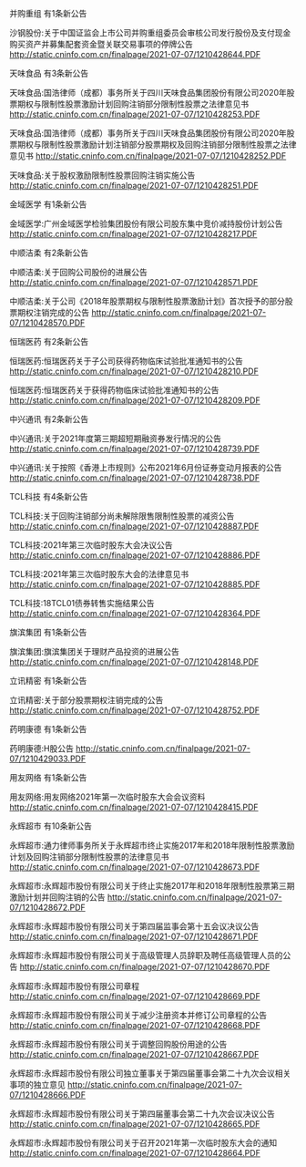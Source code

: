 并购重组 有1条新公告 

沙钢股份:关于中国证监会上市公司并购重组委员会审核公司发行股份及支付现金购买资产并募集配套资金暨关联交易事项的停牌公告 http://static.cninfo.com.cn/finalpage/2021-07-07/1210428644.PDF 

天味食品 有3条新公告 

天味食品:国浩律师（成都）事务所关于四川天味食品集团股份有限公司2020年股票期权与限制性股票激励计划回购注销部分限制性股票之法律意见书 http://static.cninfo.com.cn/finalpage/2021-07-07/1210428253.PDF 

天味食品:国浩律师（成都）事务所关于四川天味食品集团股份有限公司2020年股票期权与限制性股票激励计划注销部分股票期权及回购注销部分限制性股票之法律意见书 http://static.cninfo.com.cn/finalpage/2021-07-07/1210428252.PDF 

天味食品:关于股权激励限制性股票回购注销实施公告 http://static.cninfo.com.cn/finalpage/2021-07-07/1210428251.PDF 

金域医学 有1条新公告 

金域医学:广州金域医学检验集团股份有限公司股东集中竞价减持股份计划公告 http://static.cninfo.com.cn/finalpage/2021-07-07/1210428217.PDF 

中顺洁柔 有2条新公告 

中顺洁柔:关于回购公司股份的进展公告 http://static.cninfo.com.cn/finalpage/2021-07-07/1210428571.PDF 

中顺洁柔:关于公司《2018年股票期权与限制性股票激励计划》首次授予的部分股票期权注销完成的公告 http://static.cninfo.com.cn/finalpage/2021-07-07/1210428570.PDF 

恒瑞医药 有2条新公告 

恒瑞医药:恒瑞医药关于子公司获得药物临床试验批准通知书的公告 http://static.cninfo.com.cn/finalpage/2021-07-07/1210428210.PDF 

恒瑞医药:恒瑞医药关于获得药物临床试验批准通知书的公告 http://static.cninfo.com.cn/finalpage/2021-07-07/1210428209.PDF 

中兴通讯 有2条新公告 

中兴通讯:关于2021年度第三期超短期融资券发行情况的公告 http://static.cninfo.com.cn/finalpage/2021-07-07/1210428739.PDF 

中兴通讯:关于按照《香港上市规则》公布2021年6月份证券变动月报表的公告 http://static.cninfo.com.cn/finalpage/2021-07-07/1210428738.PDF 

TCL科技 有4条新公告 

TCL科技:关于回购注销部分尚未解除限售限制性股票的减资公告 http://static.cninfo.com.cn/finalpage/2021-07-07/1210428887.PDF 

TCL科技:2021年第三次临时股东大会决议公告 http://static.cninfo.com.cn/finalpage/2021-07-07/1210428886.PDF 

TCL科技:2021年第三次临时股东大会的法律意见书 http://static.cninfo.com.cn/finalpage/2021-07-07/1210428885.PDF 

TCL科技:18TCL01债券转售实施结果公告 http://static.cninfo.com.cn/finalpage/2021-07-07/1210428364.PDF 

旗滨集团 有1条新公告 

旗滨集团:旗滨集团关于理财产品投资的进展公告 http://static.cninfo.com.cn/finalpage/2021-07-07/1210428148.PDF 

立讯精密 有1条新公告 

立讯精密:关于部分股票期权注销完成的公告 http://static.cninfo.com.cn/finalpage/2021-07-07/1210428752.PDF 

药明康德 有1条新公告 

药明康德:H股公告 http://static.cninfo.com.cn/finalpage/2021-07-07/1210429033.PDF 

用友网络 有1条新公告 

用友网络:用友网络2021年第一次临时股东大会会议资料 http://static.cninfo.com.cn/finalpage/2021-07-07/1210428415.PDF 

永辉超市 有10条新公告 

永辉超市:通力律师事务所关于永辉超市终止实施2017年和2018年限制性股票激励计划及回购注销部分限制性股票的法律意见书 http://static.cninfo.com.cn/finalpage/2021-07-07/1210428673.PDF 

永辉超市:永辉超市股份有限公司关于终止实施2017年和2018年限制性股票第三期激励计划并回购注销的公告 http://static.cninfo.com.cn/finalpage/2021-07-07/1210428672.PDF 

永辉超市:永辉超市股份有限公司关于第四届监事会第十五会议决议公告 http://static.cninfo.com.cn/finalpage/2021-07-07/1210428671.PDF 

永辉超市:永辉超市股份有限公司关于高级管理人员辞职及聘任高级管理人员的公告 http://static.cninfo.com.cn/finalpage/2021-07-07/1210428670.PDF 

永辉超市:永辉超市股份有限公司章程 http://static.cninfo.com.cn/finalpage/2021-07-07/1210428669.PDF 

永辉超市:永辉超市股份有限公司关于减少注册资本并修订公司章程的公告 http://static.cninfo.com.cn/finalpage/2021-07-07/1210428668.PDF 

永辉超市:永辉超市股份有限公司关于调整回购股份用途的公告 http://static.cninfo.com.cn/finalpage/2021-07-07/1210428667.PDF 

永辉超市:永辉超市股份有限公司独立董事关于第四届董事会第二十九次会议相关事项的独立意见 http://static.cninfo.com.cn/finalpage/2021-07-07/1210428666.PDF 

永辉超市:永辉超市股份有限公司关于第四届董事会第二十九次会议决议公告 http://static.cninfo.com.cn/finalpage/2021-07-07/1210428665.PDF 

永辉超市:永辉超市股份有限公司关于召开2021年第一次临时股东大会的通知 http://static.cninfo.com.cn/finalpage/2021-07-07/1210428664.PDF 

